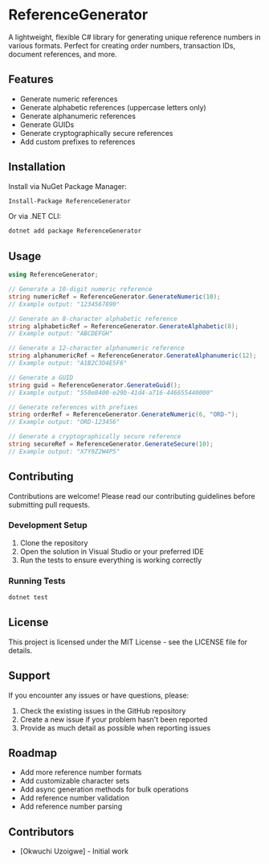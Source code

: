 # ReferenceGenerator

A lightweight, flexible C# library for generating unique reference numbers in various formats. Perfect for creating order numbers, transaction IDs, document references, and more.

## Features

- Generate numeric references
- Generate alphabetic references (uppercase letters only)
- Generate alphanumeric references
- Generate GUIDs
- Generate cryptographically secure references
- Add custom prefixes to references

## Installation

Install via NuGet Package Manager:

```bash
Install-Package ReferenceGenerator
```

Or via .NET CLI:

```bash
dotnet add package ReferenceGenerator
```

## Usage

```csharp
using ReferenceGenerator;

// Generate a 10-digit numeric reference
string numericRef = ReferenceGenerator.GenerateNumeric(10);
// Example output: "1234567890"

// Generate an 8-character alphabetic reference
string alphabeticRef = ReferenceGenerator.GenerateAlphabetic(8);
// Example output: "ABCDEFGH"

// Generate a 12-character alphanumeric reference
string alphanumericRef = ReferenceGenerator.GenerateAlphanumeric(12);
// Example output: "A1B2C3D4E5F6"

// Generate a GUID
string guid = ReferenceGenerator.GenerateGuid();
// Example output: "550e8400-e29b-41d4-a716-446655440000"

// Generate references with prefixes
string orderRef = ReferenceGenerator.GenerateNumeric(6, "ORD-");
// Example output: "ORD-123456"

// Generate a cryptographically secure reference
string secureRef = ReferenceGenerator.GenerateSecure(10);
// Example output: "X7Y9Z2W4P5"
```

## Contributing

Contributions are welcome! Please read our contributing guidelines before submitting pull requests.

### Development Setup

1. Clone the repository
2. Open the solution in Visual Studio or your preferred IDE
3. Run the tests to ensure everything is working correctly

### Running Tests

```bash
dotnet test
```

## License

This project is licensed under the MIT License - see the LICENSE file for details.

## Support

If you encounter any issues or have questions, please:

1. Check the existing issues in the GitHub repository
2. Create a new issue if your problem hasn't been reported
3. Provide as much detail as possible when reporting issues

## Roadmap

- Add more reference number formats
- Add customizable character sets
- Add async generation methods for bulk operations
- Add reference number validation
- Add reference number parsing

## Contributors

- [Okwuchi Uzoigwe] - Initial work
